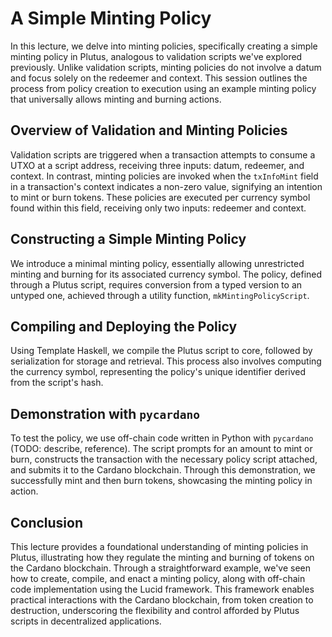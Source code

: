 # A Simple Minting Policy

In this lecture, we delve into minting policies, specifically creating a simple minting policy in Plutus, analogous to validation scripts we've explored previously. Unlike validation scripts, minting policies do not involve a datum and focus solely on the redeemer and context. This session outlines the process from policy creation to execution using an example minting policy that universally allows minting and burning actions.

## Overview of Validation and Minting Policies

Validation scripts are triggered when a transaction attempts to consume a UTXO at a script address, receiving three inputs: datum, redeemer, and context. In contrast, minting policies are invoked when the `txInfoMint` field in a transaction's context indicates a non-zero value, signifying an intention to mint or burn tokens. These policies are executed per currency symbol found within this field, receiving only two inputs: redeemer and context.

## Constructing a Simple Minting Policy

We introduce a minimal minting policy, essentially allowing unrestricted minting and burning for its associated currency symbol. The policy, defined through a Plutus script, requires conversion from a typed version to an untyped one, achieved through a utility function, `mkMintingPolicyScript`.

## Compiling and Deploying the Policy

Using Template Haskell, we compile the Plutus script to core, followed by serialization for storage and retrieval. This process also involves computing the currency symbol, representing the policy's unique identifier derived from the script's hash.

## Demonstration with `pycardano`

To test the policy, we use off-chain code written in Python with `pycardano` (TODO: describe, reference). The script prompts for an amount to mint or burn, constructs the transaction with the necessary policy script attached, and submits it to the Cardano blockchain. Through this demonstration, we successfully mint and then burn tokens, showcasing the minting policy in action.

## Conclusion

This lecture provides a foundational understanding of minting policies in Plutus, illustrating how they regulate the minting and burning of tokens on the Cardano blockchain. Through a straightforward example, we've seen how to create, compile, and enact a minting policy, along with off-chain code implementation using the Lucid framework. This framework enables practical interactions with the Cardano blockchain, from token creation to destruction, underscoring the flexibility and control afforded by Plutus scripts in decentralized applications.